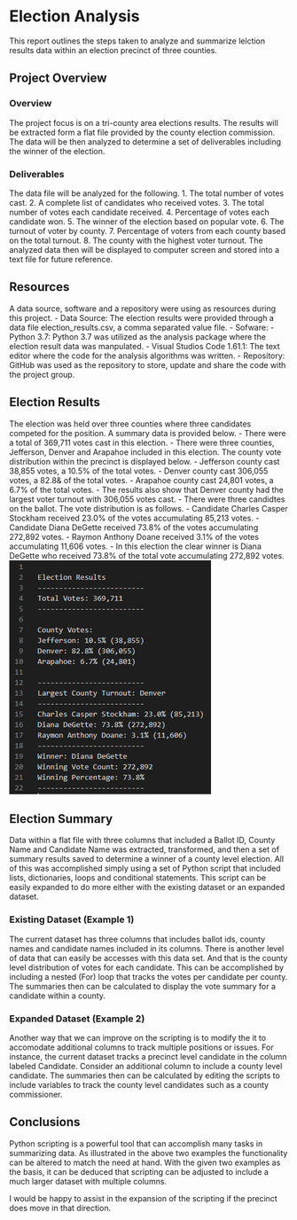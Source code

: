 # Election Analysis
This report outlines the steps taken to analyze and summarize lelction results data within an election precinct of three counties.

## Project Overview

### Overview
The project focus is on a tri-county area elections results. The results will be extracted form a flat file provided by the county election commission.  The data will be then analyzed to determine a set of deliverables including the winner of the election.

### Deliverables
The data file will be analyzed for the following.
    1. The total number of votes cast.
    2. A complete list of candidates who received votes.
    3. The total number of votes each candidate received.
    4. Percentage of votes each candidate won.
    5. The winner of the election based on popular vote.
    6. The turnout of voter by county.
    7. Percentage of voters from each county based on the total turnout.
    8. The county with the highest voter turnout.
The analyzed data then will be displayed to computer screen and stored into a text file for future reference.

## Resources
A data source, software and a repository were using as resources during this project.
    - Data Source: The election results were provided through a data file election_results.csv, a comma separated value file.
    - Sofware:
        - Python 3.7: Python 3.7 was utilized as the analysis package where the election result data was manpulated.
        - Visual Studios Code 1.61.1: The text editor where the code for the analysis algorithms was written.
    - Repository: GitHub was used as the repository to store, update and share the code with the project group.

## Election Results
The election was held over three counties where three candidates competed for the position.  A summary data is provided below.
    - There were a total of 369,711 votes cast in this election.
    - There were three counties, Jefferson, Denver and Arapahoe included in this election.  The county vote distribution within the precinct is displayed below.
        - Jefferson county cast 38,855 votes, a 10.5% of the total votes.
        - Denver county cast 306,055 votes, a 82.8& of the total votes.
        - Arapahoe county cast 24,801 votes, a 6.7% of the total votes.
    - The results also show that Denver county had the largest voter turnout with 306,055 votes cast.
    - There were three candidtes on the ballot.  The vote distribution is as follows.
        - Candidate Charles Casper Stockham received 23.0% of the votes accumulating 85,213 votes.
        - Candidate Diana DeGette received 73.8% of the votes accumulating 272,892 votes.
        - Raymon Anthony Doane received 3.1% of the votes accumulating 11,606 votes.
    - In this election the clear winner is Diana DeGette who received 73.8% of the total vote accumulating 272,892 votes.
![Election Summary Results](Analysis/TextFileDisplay.PNG)

## Election Summary
Data within a flat file with three columns that included a Ballot ID, County Name and Candidate Name was extracted, transformed, and then a set of summary results saved to determine a winner of a county level election.  All of this was accomplished simply using a set of Python script that included lists, dictionaries, loops and conditional statements. This script can be easily expanded to do more either with the existing dataset or an expanded dataset.

### Existing Dataset (Example 1)
The current dataset has three columns that includes ballot ids, county names and candidate names included in its columns. There is another level of data that can easily be accesses with this data set.  And that is the county level distribution of votes for each candidate. This can be accomplished by including a nested (For) loop that tracks the votes per candidate per county. The summaries then can be calculated to display the vote summary for a candidate within a county.

### Expanded Dataset (Example 2)
Another way that we can improve on the scripting is to modify the it to accomodate additional columns to track multiple positions or issues. For instance, the current dataset tracks a precinct level candidate in the column labeled Candidate. Consider an additional column to include a county level candidate.  The summaries then can be calculated by editing the scripts to include variables to track the county level candidates such as a county commissioner.

## Conclusions
Python scripting is a powerful tool that can accomplish many tasks in summarizing data. As illustrated in the above two examples the functionality can be altered to match the need at hand. With the given two examples as the basis, it can be deduced that scripting can be adjusted to include a much larger dataset with multiple columns.

I would be happy to assist in the expansion of the scripting if the precinct does move in that direction.